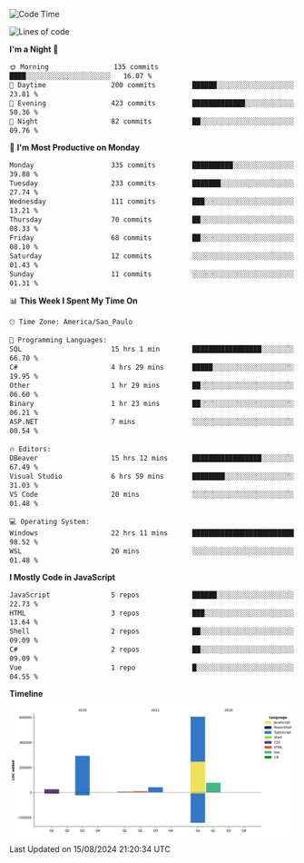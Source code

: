 <!--START_SECTION:waka-->
![Code Time](http://img.shields.io/badge/Code%20Time-2%2C634%20hrs%2035%20mins-blue)

![Lines of code](https://img.shields.io/badge/From%20Hello%20World%20I%27ve%20Written-1.1%20million%20lines%20of%20code-blue)

**I'm a Night 🦉** 

```text
🌞 Morning                135 commits         ████░░░░░░░░░░░░░░░░░░░░░   16.07 % 
🌆 Daytime                200 commits         ██████░░░░░░░░░░░░░░░░░░░   23.81 % 
🌃 Evening                423 commits         █████████████░░░░░░░░░░░░   50.36 % 
🌙 Night                  82 commits          ██░░░░░░░░░░░░░░░░░░░░░░░   09.76 % 
```
📅 **I'm Most Productive on Monday** 

```text
Monday                   335 commits         ██████████░░░░░░░░░░░░░░░   39.88 % 
Tuesday                  233 commits         ███████░░░░░░░░░░░░░░░░░░   27.74 % 
Wednesday                111 commits         ███░░░░░░░░░░░░░░░░░░░░░░   13.21 % 
Thursday                 70 commits          ██░░░░░░░░░░░░░░░░░░░░░░░   08.33 % 
Friday                   68 commits          ██░░░░░░░░░░░░░░░░░░░░░░░   08.10 % 
Saturday                 12 commits          ░░░░░░░░░░░░░░░░░░░░░░░░░   01.43 % 
Sunday                   11 commits          ░░░░░░░░░░░░░░░░░░░░░░░░░   01.31 % 
```


📊 **This Week I Spent My Time On** 

```text
🕑︎ Time Zone: America/Sao_Paulo

💬 Programming Languages: 
SQL                      15 hrs 1 min        █████████████████░░░░░░░░   66.70 % 
C#                       4 hrs 29 mins       █████░░░░░░░░░░░░░░░░░░░░   19.95 % 
Other                    1 hr 29 mins        ██░░░░░░░░░░░░░░░░░░░░░░░   06.60 % 
Binary                   1 hr 23 mins        ██░░░░░░░░░░░░░░░░░░░░░░░   06.21 % 
ASP.NET                  7 mins              ░░░░░░░░░░░░░░░░░░░░░░░░░   00.54 % 

🔥 Editors: 
DBeaver                  15 hrs 12 mins      █████████████████░░░░░░░░   67.49 % 
Visual Studio            6 hrs 59 mins       ████████░░░░░░░░░░░░░░░░░   31.03 % 
VS Code                  20 mins             ░░░░░░░░░░░░░░░░░░░░░░░░░   01.48 % 

💻 Operating System: 
Windows                  22 hrs 11 mins      █████████████████████████   98.52 % 
WSL                      20 mins             ░░░░░░░░░░░░░░░░░░░░░░░░░   01.48 % 
```

**I Mostly Code in JavaScript** 

```text
JavaScript               5 repos             ██████░░░░░░░░░░░░░░░░░░░   22.73 % 
HTML                     3 repos             ███░░░░░░░░░░░░░░░░░░░░░░   13.64 % 
Shell                    2 repos             ██░░░░░░░░░░░░░░░░░░░░░░░   09.09 % 
C#                       2 repos             ██░░░░░░░░░░░░░░░░░░░░░░░   09.09 % 
Vue                      1 repo              █░░░░░░░░░░░░░░░░░░░░░░░░   04.55 % 
```



**Timeline**

![Lines of Code chart](https://raw.githubusercontent.com/jonhoffmam/jonhoffmam/master/assets/bar_graph.png)


 Last Updated on 15/08/2024 21:20:34 UTC
<!--END_SECTION:waka-->
